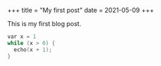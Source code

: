 +++
title = "My first post"
date = 2021-05-09
+++

This is my first blog post.

```C
var x = 1
while (x > 0) {
  echo(x + 1);
}
```
